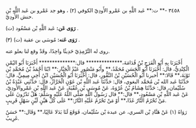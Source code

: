 ٣٤٥٨ -** ت:** عَبد اللَّهِ بن عَمْرو الأَودِيّ الكوفي (٢) ، وهو جد عَمْرو بن عَبد اللَّهِ بْنِ حنش الأَودِيّ.

**رَوَى عَن:** عَبد اللَّهِ بْن مَسْعُود (ت) .

**رَوَى عَنه:** مُوسَى بن عقبة (ت) (٣) .

روى له التِّرْمِذِيّ حَدِيثًا واحِدًا، وقَدْ وقع لنا بعلو عنه.

أَخْبَرَنَا بِهِ أَبُو الْفَرَجِ بْنُ قُدَامَةَ،************** قال:************** أَخْبَرَنَا أَبُو اليُمْنِ الْكِنْدِيُّ، قال: أَخْبَرَنَا أَبُو الْحَسَنِ مُحَمَّدُ،** وأَبُو مَنْصُورٍ عَبْدُ الْجَبَّارِ:** ابْنَا أَحْمَدُ بْنُ مُحَمَّدِ بْنِ تَوْبَةَ،** قَالا:** أخبرنا أَبُو الْحُسَيْنِ بْنُ النَّقُّورِ، قال: أَخْبَرَنَا أَبُو الْحُسَيْنِ ابْنُ أَخِي مِيمِيٍّ، قال: حَدَّثَنَا عَبد الله بْن مُحَمَّد البغوي، قال: حَدَّثَنَا عَبد اللَّهِ بْن عَوْنٍ الْخَرَّازُ، قال: حَدَّثَنِي عَبْدَةُ بْنُ سُلَيْمان، قال: حَدَّثَنَا هِشَامُ بْنُ عُرْوَةَ، عَنْ مُوسَى بْنِ عُقْبَةَ، عَنْ عَبد اللَّهِ بْنِ عَمْروالأَودِيّ، عَنْ عَبد اللَّهِ بْنِ مَسْعُودٍ،** قال:** قال رَسُولُ اللَّهِ صَلَّى اللَّهُ عَلَيْهِ وسَلَّمَ: هَلْ تَدْرُونَ عَلَى مَنْ تُحْرُمُ النَّارُ غَدًا،** أَوْ مَنْ تَحْرُمُ عَلَيْهِ النَّارُ:** عَلَى كُلِّ هَيِّنٍ لَيِّنٍ سَهْلٍ قَرِيبٍ.

رَوَاهُ (١) عَنْ هَنَّادِ بْن السري، عن عبدة بْن سُلَيْمان، فَوَقَعَ لَنَا بَدَلا عَالِيًا،** وَقَال:** حَسَنٌ غَرِيبٌ.